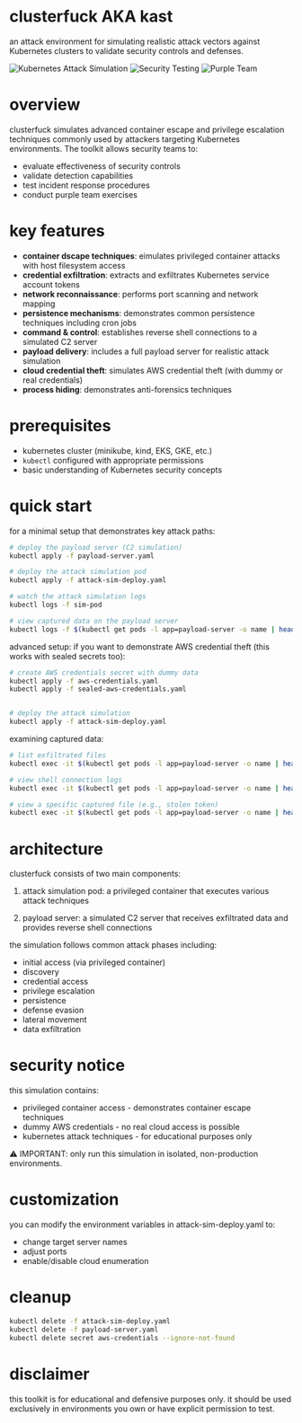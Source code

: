 # clusterfuck AKA kast

an attack environment for simulating realistic attack vectors against Kubernetes clusters to validate security controls and defenses.

![Kubernetes Attack Simulation](https://img.shields.io/badge/Kubernetes-Attack_Simulation-red)
![Security Testing](https://img.shields.io/badge/Security-Testing-blue)
![Purple Team](https://img.shields.io/badge/Purple-Team-purple)

# overview

clusterfuck simulates advanced container escape and privilege escalation techniques commonly used by attackers targeting Kubernetes environments. The toolkit allows security teams to:

- evaluate effectiveness of security controls
- validate detection capabilities
- test incident response procedures
- conduct purple team exercises

# key features

- **container dscape techniques**: eimulates privileged container attacks with host filesystem access
- **credential exfiltration**: extracts and exfiltrates Kubernetes service account tokens
- **network reconnaissance**: performs port scanning and network mapping 
- **persistence mechanisms**: demonstrates common persistence techniques including cron jobs
- **command & control**: establishes reverse shell connections to a simulated C2 server
- **payload delivery**: includes a full payload server for realistic attack simulation
- **cloud credential theft**: simulates AWS credential theft (with dummy or real credentials)
- **process hiding**: demonstrates anti-forensics techniques

# prerequisites

- kubernetes cluster (minikube, kind, EKS, GKE, etc.)
- `kubectl` configured with appropriate permissions
- basic understanding of Kubernetes security concepts

# quick start

for a minimal setup that demonstrates key attack paths:

```bash
# deploy the payload server (C2 simulation)
kubectl apply -f payload-server.yaml

# deploy the attack simulation pod
kubectl apply -f attack-sim-deploy.yaml

# watch the attack simulation logs
kubectl logs -f sim-pod

# view captured data on the payload server
kubectl logs -f $(kubectl get pods -l app=payload-server -o name | head -n1)
```

advanced setup:
if you want to demonstrate AWS credential theft (this works with sealed secrets too):
```bash
# create AWS credentials secret with dummy data
kubectl apply -f aws-credentials.yaml
kubectl apply -f sealed-aws-credentials.yaml


# deploy the attack simulation
kubectl apply -f attack-sim-deploy.yaml
```

examining captured data:

```bash 
# list exfiltrated files
kubectl exec -it $(kubectl get pods -l app=payload-server -o name | head -n1) -- ls -la /payloads/uploads

# view shell connection logs
kubectl exec -it $(kubectl get pods -l app=payload-server -o name | head -n1) -- ls -la /payloads/shells

# view a specific captured file (e.g., stolen token)
kubectl exec -it $(kubectl get pods -l app=payload-server -o name | head -n1) -- cat /payloads/uploads/$(kubectl exec -it $(kubectl get pods -l app=payload-server -o name | head -n1) -- ls -t /payloads/uploads | head -1)
```

# architecture
clusterfuck consists of two main components:

1. attack simulation pod: a privileged container that executes various attack techniques

2. payload server: a simulated C2 server that receives exfiltrated data and provides reverse shell connections

the simulation follows common attack phases including:

- initial access (via privileged container)
- discovery
- credential access
- privilege escalation
- persistence
- defense evasion
- lateral movement
- data exfiltration

# security notice

this simulation contains:

- privileged container access - demonstrates container escape techniques
- dummy AWS credentials - no real cloud access is possible
- kubernetes attack techniques - for educational purposes only

⚠️ IMPORTANT: only run this simulation in isolated, non-production environments.

# customization
you can modify the environment variables in attack-sim-deploy.yaml to:

- change target server names
- adjust ports
- enable/disable cloud enumeration

# cleanup

```bash
kubectl delete -f attack-sim-deploy.yaml
kubectl delete -f payload-server.yaml
kubectl delete secret aws-credentials --ignore-not-found
```

# disclaimer
this toolkit is for educational and defensive purposes only. it should be used exclusively in environments you own or have explicit permission to test.